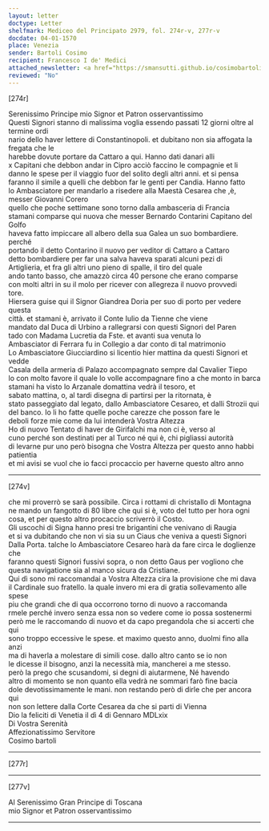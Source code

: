 ```yaml
---
layout: letter
doctype: Letter
shelfmark: Mediceo del Principato 2979, fol. 274r-v, 277r-v
docdate: 04-01-1570
place: Venezia
sender: Bartoli Cosimo
recipient: Francesco I de' Medici
attached_newsletter: <a href="https://smansutti.github.io/cosimobartoli/texts/3080_170/">3080_170</a>
reviewed: "No"
---
```


[274r]  
  
  
Serenissimo Principe mio Signor et Patron osservantissimo  
Questi Signori stanno di malissima voglia essendo passati 12 giorni oltre al termine ordi  
nario dello haver lettere di Constantinopoli. et dubitano non sia affogata la fregata che le  
harebbe dovute portare da Cattaro a qui. Hanno dati danari alli  
x Capitani che debbon andar in Cipro acciò faccino le compagnie et li  
danno le spese per il viaggio fuor del solito degli altri anni. et si pensa  
faranno il simile a quelli che debbon far le genti per Candia. Hanno fatto  
lo Ambasciatore per mandarlo a risedere alla Maestà Cesarea che ,è, messer Giovanni Corero  
quello che poche settimane sono torno dalla ambasceria di Francia  
stamani comparse qui nuova che messer Bernardo Contarini Capitano del Golfo  
haveva fatto impiccare all albero della sua Galea un suo bombardiere. perché  
portando il detto Contarino il nuovo per veditor di Cattaro a Cattaro  
detto bombardiere per far una salva haveva sparati alcuni pezi di  
Artiglieria, et fra gli altri uno pieno di spalle, il tiro del quale  
ando tanto basso, che amazzò circa 40 persone che erano comparse  
con molti altri in su il molo per ricever con allegreza il nuovo provvedi  
tore.  
Hiersera guise qui il Signor Giandrea Doria per suo di porto per vedere questa  
città. et stamani è, arrivato il Conte Iulio da Tienne che viene  
mandato dal Duca di Urbino a rallegrarsi con questi Signori del Paren  
tado con Madama Lucretia da Fste. et avanti sua venuta lo  
Ambasciator di Ferrara fu in Collegio a dar conto di tal matrimonio  
Lo Ambasciatore Giucciardino si licentio hier mattina da questi Signori et vedde  
Casala della armeria di Palazo accompagnato sempre dal Cavalier Tiepo  
lo con molto favore il quale lo volle accompagnare fino a che monto in barca  
stamani ha visto lo Arzanale domattina vedrà il tesoro, et  
sabato mattina, o, al tardi disegna di partirsi per la ritornata, è  
stato passeggiato dal legato, dallo Ambasciatore Cesareo, et dalli Strozii qui  
del banco. Io li ho fatte quelle poche carezze che posson fare le  
deboli forze mie come da lui intenderà Vostra Altezza  
Ho di nuovo Tentato di haver de Girifalchi ma non ci è, verso al  
cuno perché son destinati per al Turco né qui è, chi pigliassi autorità  
di levarne pur uno però bisogna che Vostra Altezza per questo anno habbi patientia  
et mi avisi se vuol che io facci procaccio per haverne questo altro anno  
  
---  

[274v]  
  
  
che mi proverrò se sarà possibile. Circa i rottami di christallo di Montagna  
ne mando un fangotto di 80 libre che qui si è, voto del tutto per hora ogni  
cosa, et per questo altro procaccio scriverrò il Costo.  
Gli uscochi di Signa hanno presi tre brigantini che venivano di Raugia  
et si va dubitando che non vi sia su un Ciaus che veniva a questi Signori  
Dalla Porta. talche lo Ambasciatore Cesareo harà da fare circa le doglienze che  
faranno questi Signori fussivi sopra, o non detto Gaus per vogliono che  
questa navigatione sia al manco sicura da Cristiane.  
Qui dì sono mi raccomandai a Vostra Altezza cira la provisione che mi dava  
il Cardinale suo fratello. la quale invero mi era di gratia sollevamento alle spese  
piu che grandi che di qua occorrono torno di nuovo a raccomanda  
rmele perché invero senza essa non so vedere come io possa sostenermi  
però me le raccomando di nuovo et da capo pregandola che si accerti che qui  
sono troppo eccessive le spese. et maximo questo anno, duolmi fino alla anzi  
ma di haverla a molestare di simili cose. dallo altro canto se io non  
le dicesse il bisogno, anzi la necessità mia, mancherei a me stesso.  
però la prego che scusandomi, si degni di aiutarmene, Né havendo  
altro di momento se non quanto ella vedrà ne sommari farò fine bacia  
dole devotissimamente le mani. non restando però di dirle che per ancora qui  
non son lettere dalla Corte Cesarea da che si parti di Vienna  
Dio la feliciti di Venetia il dì 4 di Gennaro MDLxix  
Di Vostra Serenità  
Affezionatissimo Servitore  
Cosimo bartoli  
  
---  

[277r]  
  
  
  
---  

[277v]  
  
  
Al Serenissimo Gran Principe di Toscana  
mio Signor et Patron osservantissimo  
  
---  

